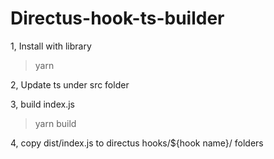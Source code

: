 # Directus-hook-ts-builder

1, Install with library

> yarn

2, Update ts under src folder

3, build index.js

> yarn build

4, copy dist/index.js to directus hooks/${hook name}/ folders

